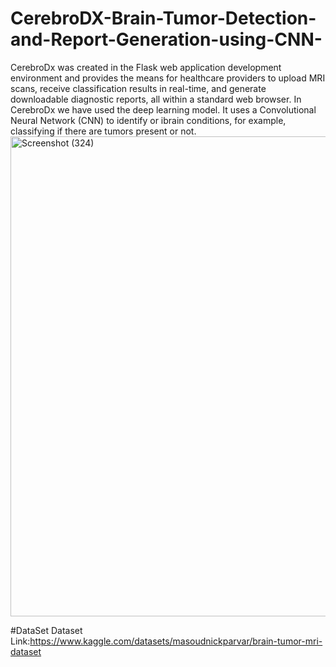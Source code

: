 # CerebroDX-Brain-Tumor-Detection-and-Report-Generation-using-CNN-
CerebroDx was created in the Flask web application development environment and provides the means for healthcare providers to upload MRI scans, receive classification results in real-time, and generate downloadable diagnostic reports, all within a standard web browser.
In CerebroDx we have used the deep learning model. It uses a Convolutional Neural Network (CNN) to identify or ibrain conditions, for example, classifying if there are tumors present or 
not.
<img width="1366" height="768" alt="Screenshot (324)" src="https://github.com/user-attachments/assets/8c72df66-ae93-4268-a7b4-ecf122457c73" />


#DataSet
Dataset Link:https://www.kaggle.com/datasets/masoudnickparvar/brain-tumor-mri-dataset
